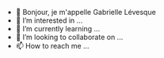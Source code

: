 - 👋 Bonjour, je m'appelle Gabrielle Lévesque
- 👀 I’m interested in ...
- 🌱 I’m currently learning ...
- 💞️ I’m looking to collaborate on ...
- 📫 How to reach me ...

<!---
Oshaberi/Oshaberi is a ✨ special ✨ repository because its `README.md` (this file) appears on your GitHub profile.
You can click the Preview link to take a look at your changes.
--->

